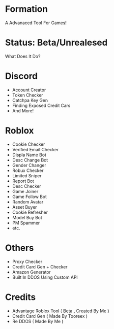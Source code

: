# Formation
A Advanaced Tool For Games!


# Status: Beta/Unrealesed

What Does It Do?

# Discord
- Account Creator
- Token Checker
- Catchpa Key Gen
- Finding Exposed Credit Cars
- And More!

# Roblox

- Cookie Checker
- Verified Email Checker
- Displa Name Bot
- Desc Change Bot
- Gender Changer
- Robux Checker
- Limited Sniper
- Report Bot
- Desc Checker
- Game Joiner
- Game Follow Bot
- Random Avatar 
- Asset Buyer
- Cookie Refresher
- Model Buy Bot
- PM Spammer
- etc. 


# Others

- Proxy Checker
- Credit Card Gen + Checker
- Amazon Generator
- Built In DDOS Using Custom API



# Credits

- Advantage Roblox Tool ( Beta , Created By Me )
- Credit Card Gen ( Made By Tooreex )
- Re DDOS ( Made By Me )
